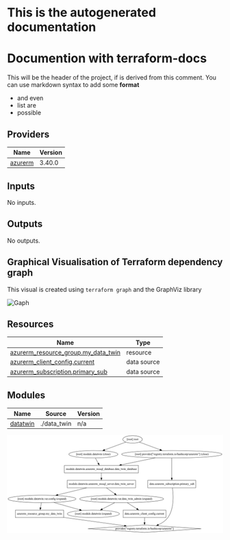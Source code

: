 <!-- BEGIN_TF_DOCS -->
# This is the autogenerated documentation

# Documention with terraform-docs

This will be the header of the project, if is derived from this comment.
You can use markdown syntax to add some **format**

- and even
- list are
- possible

## Providers

| Name | Version |
|------|---------|
| <a name="provider_azurerm"></a> [azurerm](#provider\_azurerm) | 3.40.0 |

## Inputs

No inputs.

## Outputs

No outputs.

## Graphical Visualisation of Terraform dependency graph

This visual is created using `terraform graph` and the GraphViz library

![Gaph](doc/infrastructure_graph.png)

## Resources

| Name | Type |
|------|------|
| [azurerm_resource_group.my_data_twin](https://registry.terraform.io/providers/hashicorp/azurerm/latest/docs/resources/resource_group) | resource |
| [azurerm_client_config.current](https://registry.terraform.io/providers/hashicorp/azurerm/latest/docs/data-sources/client_config) | data source |
| [azurerm_subscription.primary_sub](https://registry.terraform.io/providers/hashicorp/azurerm/latest/docs/data-sources/subscription) | data source |

## Modules

| Name | Source | Version |
|------|--------|---------|
| <a name="module_datatwin"></a> [datatwin](#module\_datatwin) | ./data_twin | n/a |
<!-- END_TF_DOCS -->
![Gaph](infrastructure_graph.png)
